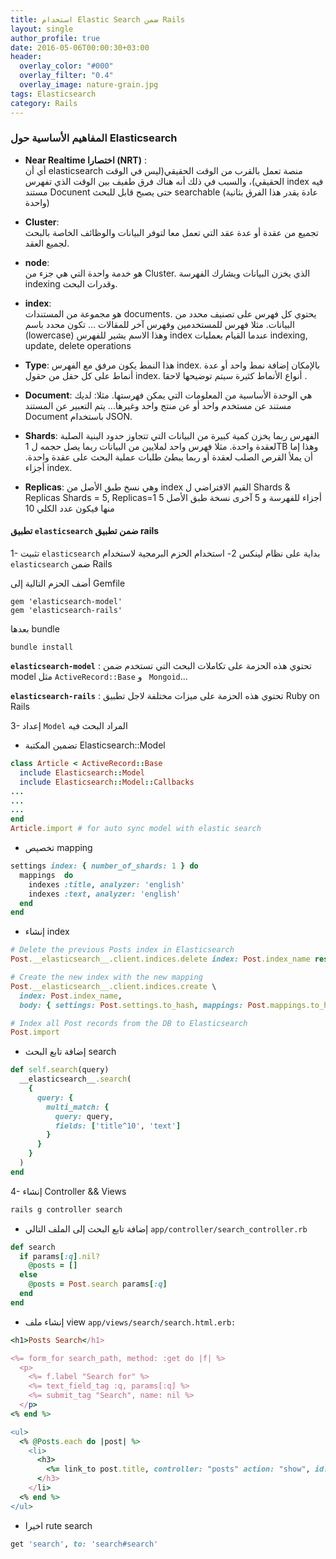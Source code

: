 ```yaml
---
title: استخدام Elastic Search ضمن Rails
layout: single
author_profile: true
date: 2016-05-06T00:00:30+03:00
header:
  overlay_color: "#000"
  overlay_filter: "0.4"
  overlay_image: nature-grain.jpg
tags: Elasticsearch
category: Rails
---
```



### المفاهيم الأساسية حول Elasticsearch

* **Near Realtime اختصارا (NRT)** :    
أي أن elasticsearch منصة تعمل بالقرب من الوقت الحقيقي(ليس في الوقت الحقيقي)، والسبب في ذلك أنه هناك فرق طفيف بين الوقت الذي تفهرس index  فيه مستند Docunent حتى يصبح قابل للبحث searchable (عادة يقدر هذا الفرق بثانية واحدة)

* **Cluster**:  
تجميع من عقدة أو عدة عقد التي تعمل معا لتوفر البيانات والوظائف الخاصة بالبحث لجميع العقد.


* **node**:   
هو خدمة واحدة التي هي جزء من Cluster. الذي يخزن البيانات ويشارك الفهرسة indexing وقدرات البحث.


* **index**:    
هو مجموعة من المستندات documents.  يحتوي كل فهرس على تصنيف محدد من البيانات. 
مثلا فهرس للمستخدمين وفهرس آخر للمقالات ...
تكون محدد باسم (lowercase) وهذا الاسم يشير للفهرس index عندما القيام بعمليات indexing, update, delete operations

* **Type**: 
هذا النمط يكون مرفق مع الفهرس index.
بالإمكان إضافة نمط واحد أو عدة أنماط على كل حقل من حقول index.
أنواع الأنماط كثيرة سيتم توضيحها لاحقا .

* **Document**: 
هي الوحدة الأساسية من المعلومات التي يمكن فهرستها. مثلا: لديك مستند عن مستخدم واحد أو عن منتج واحد وغيرها...
يتم التعبير عن المستند Document باستخدام JSON.

* **Shards**: 
الفهرس ربما يخزن كمية كبيرة من البيانات التي تتجاوز حدود البنية الصلبة لعقدة واحدة. 
مثلا فهرس واحد لملايين من البيانات ربما يصل حجمه ل 1TB وهذا إما أن يملأ القرص الصلب لعقدة أو ربما يبطئ طلبات عملية البحث على عقدة واحدة.
أجزاء index.

* **Replicas**:
وهي نسخ طبق الأصل من index
القيم الافتراضي ل Shards & Replicas
Shards = 5, Replicas=1 
5 أجزاء للفهرسة و 5 آخرى نسخة طبق الأصل منها فيكون عدد الكلي 10


#### تطبيق `elasticsearch` ضمن تطبيق rails 

1- تثبيت `elasticsearch` بداية على نظام لينكس
2- استخدام الحزم البرمجية لاستخدام `elasticsearch` ضمن Rails

أضف الحزم التالية إلى Gemfile 

~~~
gem 'elasticsearch-model'
gem 'elasticsearch-rails'
~~~

بعدها bundle

~~~
bundle install
~~~
**`elasticsearch-model`** : تحتوي هذه الحزمة على تكاملات البحث التي تستخدم ضمن model مثل  `ActiveRecord::Base` و ` Mongoid`...

**`elasticsearch-rails`** : تحتوي هذه الحزمة على ميزات مختلفة لاجل تطبيق Ruby on Rails

3- إعداد `Model` المراد البحث فيه
 
* تضمين المكتبة Elasticsearch::Model

~~~ruby
class Article < ActiveRecord::Base
  include Elasticsearch::Model
  include Elasticsearch::Model::Callbacks
...
...
...
end
Article.import # for auto sync model with elastic search
~~~

* تخصيص mapping


~~~ruby
settings index: { number_of_shards: 1 } do
  mappings  do
    indexes :title, analyzer: 'english'
    indexes :text, analyzer: 'english'
  end
end
~~~

* إنشاء index

~~~ruby
# Delete the previous Posts index in Elasticsearch
Post.__elasticsearch__.client.indices.delete index: Post.index_name rescue nil

# Create the new index with the new mapping
Post.__elasticsearch__.client.indices.create \
  index: Post.index_name,
  body: { settings: Post.settings.to_hash, mappings: Post.mappings.to_hash }

# Index all Post records from the DB to Elasticsearch
Post.import

~~~

* إضافة تابع البحث search

~~~ruby
def self.search(query)
  __elasticsearch__.search(
    {
      query: {
        multi_match: {
          query: query,
          fields: ['title^10', 'text']
        }
      }
    }
  )
end
~~~
 4- إنشاء Controller && Views



~~~ruby
rails g controller search 
~~~
* إضافة تابع البحث  إلى الملف التالي `app/controller/search_controller.rb`

~~~ruby
def search
  if params[:q].nil?
    @posts = []
  else
    @posts = Post.search params[:q]
  end
end
~~~

*  إنشاء ملف view
`app/views/search/search.html.erb:`

~~~ruby
<h1>Posts Search</h1>

<%= form_for search_path, method: :get do |f| %>
  <p>
    <%= f.label "Search for" %>
    <%= text_field_tag :q, params[:q] %>
    <%= submit_tag "Search", name: nil %>
  </p>
<% end %>

<ul>
  <% @Posts.each do |post| %>
    <li>
      <h3>
        <%= link_to post.title, controller: "posts" action: "show", id: post._id%>
      </h3>
    </li>
  <% end %>
</ul>

~~~

*  اخيرا rute search

~~~ruby
get 'search', to: 'search#search'
~~~













